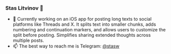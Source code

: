 ### Stas Litvinov 👋
- 🔭 Currently working on an iOS app for posting long texts to social platforms like Threads and X. It splits text into smaller chunks, adds numbering and continuation markers, and allows users to customize the split before posting. Simplifies sharing extended thoughts across multiple posts.
- 📫 The best way to reach me is Telegram: [@stasw](https://t.me/stasw)

<!--
**stas-litvinov/stas-litvinov** is a ✨ _special_ ✨ repository because its `README.md` (this file) appears on your GitHub profile.

Here are some ideas to get you started:


- 🌱 I’m currently learning ...
- 👯 I’m looking to collaborate on ...
- 🤔 I’m looking for help with ...
- 💬 Ask me about ...
- 📫 How to reach me: ...
- 😄 Pronouns: ...
- ⚡ Fun fact: ...
-->

